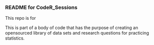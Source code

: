 ### README for CodeR_Sessions

This repo is for <X> 

This is part of a body of code that has the purpose
of creating an opensourced library of data sets and 
research questions for practicing statistics. 
